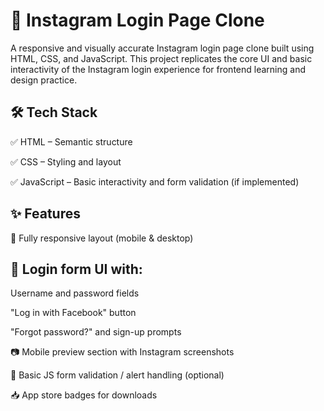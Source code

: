 # 📸 Instagram Login Page Clone
A responsive and visually accurate Instagram login page clone built using HTML, CSS, and JavaScript. 
This project replicates the core UI and basic interactivity of the Instagram login experience for frontend learning and design practice.



## 🛠️ Tech Stack
✅ HTML – Semantic structure

✅ CSS – Styling and layout

✅ JavaScript – Basic interactivity and form validation (if implemented)

## ✨ Features
📱 Fully responsive layout (mobile & desktop)

## 🔐 Login form UI with:

Username and password fields

"Log in with Facebook" button

"Forgot password?" and sign-up prompts

📷 Mobile preview section with Instagram screenshots

🎯 Basic JS form validation / alert handling (optional)

📥 App store badges for downloads
